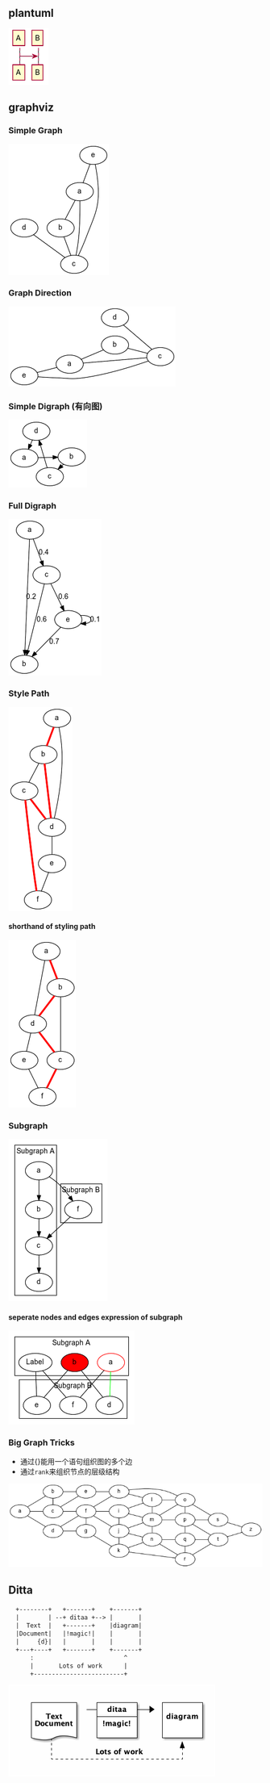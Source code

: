  
  
##  plantuml
  
  

![](/assets/graphviz/graphviz-markdown-plantuml.png?0.45741585705065835)  
  
##  graphviz
  
  
###  Simple Graph
  
  

![](/assets/graphviz/graphviz-simple-graph.png?0.337476206483027)  
  
###  Graph Direction
  
  

![](/assets/graphviz/graphviz-graph-direction.png?0.7987390852001437)  
  
###  Simple Digraph (有向图)
  
  

![](/assets/graphviz/graphviz-simple-digraph.png?0.4494015511448295)  
  
###  Full Digraph
  
  

![](/assets/graphviz/graphviz-full-digraph.png?0.35402721500820755)  
  
###  Style Path
  
  

![](/assets/graphviz/graphviz-style-path.png?0.8053743387438297)  
  
####  shorthand of styling path
  
  

![](/assets/graphviz/graphviz-style-path-shorthand.png?0.7401996548948846)  
  
###  Subgraph
  
  

![](/assets/graphviz/graphviz-subgraph.png?0.40450309158904885)  
  
####  seperate nodes and edges expression of subgraph
  
  

![](/assets/graphviz/graphviz-subgraph-seperate-node-edge.png?0.5444716415776609)  
  
###  Big Graph Tricks
  
  
- 通过{}能用一个语句组织图的多个边
- 通过`rank`来组织节点的层级结构
  

![](/assets/graphviz/graphviz-big-graph-tricks.png?0.20441634632945616)  
  
##  Ditta
  
  
```ditaa {code_chunk_offset=0, filename="ditta.png" cmd=true args=["-E"]}
  +--------+   +-------+    +-------+
  |        | --+ ditaa +--> |       |
  |  Text  |   +-------+    |diagram|
  |Document|   |!magic!|    |       |
  |     {d}|   |       |    |       |
  +---+----+   +-------+    +-------+
      :                         ^
      |       Lots of work      |
      +-------------------------+
```
  
![](/assets/ditta.png )
  